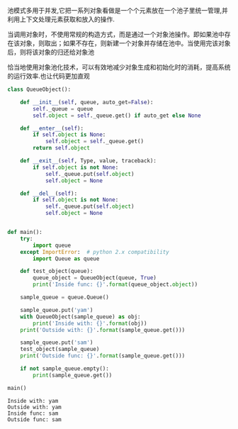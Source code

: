 
池模式多用于并发,它把一系列对象看做是一个个元素放在一个池子里统一管理,并利用上下文处理元素获取和放入的操作.

当调用对象时，不使用常规的构造方式，而是通过一个对象池操作。即如果池中存在该对象，则取出；如果不存在，则新建一个对象并存储在池中。当使用完该对象后，则将该对象的归还给对象池

恰当地使用对象池化技术，可以有效地减少对象生成和初始化时的消耗，提高系统的运行效率.也让代码更加直观


```python
class QueueObject():

    def __init__(self, queue, auto_get=False):
        self._queue = queue
        self.object = self._queue.get() if auto_get else None

    def __enter__(self):
        if self.object is None:
            self.object = self._queue.get()
        return self.object

    def __exit__(self, Type, value, traceback):
        if self.object is not None:
            self._queue.put(self.object)
            self.object = None

    def __del__(self):
        if self.object is not None:
            self._queue.put(self.object)
            self.object = None


def main():
    try:
        import queue
    except ImportError:  # python 2.x compatibility
        import Queue as queue

    def test_object(queue):
        queue_object = QueueObject(queue, True)
        print('Inside func: {}'.format(queue_object.object))

    sample_queue = queue.Queue()

    sample_queue.put('yam')
    with QueueObject(sample_queue) as obj:
        print('Inside with: {}'.format(obj))
    print('Outside with: {}'.format(sample_queue.get()))

    sample_queue.put('sam')
    test_object(sample_queue)
    print('Outside func: {}'.format(sample_queue.get()))

    if not sample_queue.empty():
        print(sample_queue.get())

main()
```

    Inside with: yam
    Outside with: yam
    Inside func: sam
    Outside func: sam

